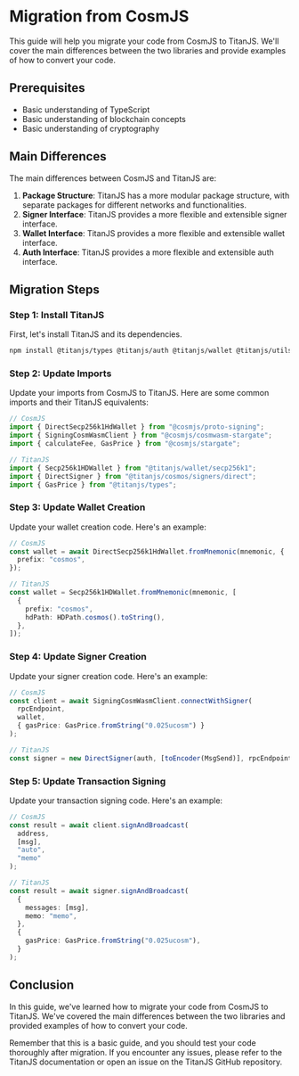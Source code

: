 # Migration from CosmJS

This guide will help you migrate your code from CosmJS to TitanJS. We'll cover the main differences between the two libraries and provide examples of how to convert your code.

## Prerequisites

- Basic understanding of TypeScript
- Basic understanding of blockchain concepts
- Basic understanding of cryptography

## Main Differences

The main differences between CosmJS and TitanJS are:

1. **Package Structure**: TitanJS has a more modular package structure, with separate packages for different networks and functionalities.
2. **Signer Interface**: TitanJS provides a more flexible and extensible signer interface.
3. **Wallet Interface**: TitanJS provides a more flexible and extensible wallet interface.
4. **Auth Interface**: TitanJS provides a more flexible and extensible auth interface.

## Migration Steps

### Step 1: Install TitanJS

First, let's install TitanJS and its dependencies.

```bash
npm install @titanjs/types @titanjs/auth @titanjs/wallet @titanjs/utils
```

### Step 2: Update Imports

Update your imports from CosmJS to TitanJS. Here are some common imports and their TitanJS equivalents:

```ts
// CosmJS
import { DirectSecp256k1HdWallet } from "@cosmjs/proto-signing";
import { SigningCosmWasmClient } from "@cosmjs/cosmwasm-stargate";
import { calculateFee, GasPrice } from "@cosmjs/stargate";

// TitanJS
import { Secp256k1HDWallet } from "@titanjs/wallet/secp256k1";
import { DirectSigner } from "@titanjs/cosmos/signers/direct";
import { GasPrice } from "@titanjs/types";
```

### Step 3: Update Wallet Creation

Update your wallet creation code. Here's an example:

```ts
// CosmJS
const wallet = await DirectSecp256k1HdWallet.fromMnemonic(mnemonic, {
  prefix: "cosmos",
});

// TitanJS
const wallet = Secp256k1HDWallet.fromMnemonic(mnemonic, [
  {
    prefix: "cosmos",
    hdPath: HDPath.cosmos().toString(),
  },
]);
```

### Step 4: Update Signer Creation

Update your signer creation code. Here's an example:

```ts
// CosmJS
const client = await SigningCosmWasmClient.connectWithSigner(
  rpcEndpoint,
  wallet,
  { gasPrice: GasPrice.fromString("0.025ucosm") }
);

// TitanJS
const signer = new DirectSigner(auth, [toEncoder(MsgSend)], rpcEndpoint);
```

### Step 5: Update Transaction Signing

Update your transaction signing code. Here's an example:

```ts
// CosmJS
const result = await client.signAndBroadcast(
  address,
  [msg],
  "auto",
  "memo"
);

// TitanJS
const result = await signer.signAndBroadcast(
  {
    messages: [msg],
    memo: "memo",
  },
  {
    gasPrice: GasPrice.fromString("0.025ucosm"),
  }
);
```

## Conclusion

In this guide, we've learned how to migrate your code from CosmJS to TitanJS. We've covered the main differences between the two libraries and provided examples of how to convert your code.

Remember that this is a basic guide, and you should test your code thoroughly after migration. If you encounter any issues, please refer to the TitanJS documentation or open an issue on the TitanJS GitHub repository.